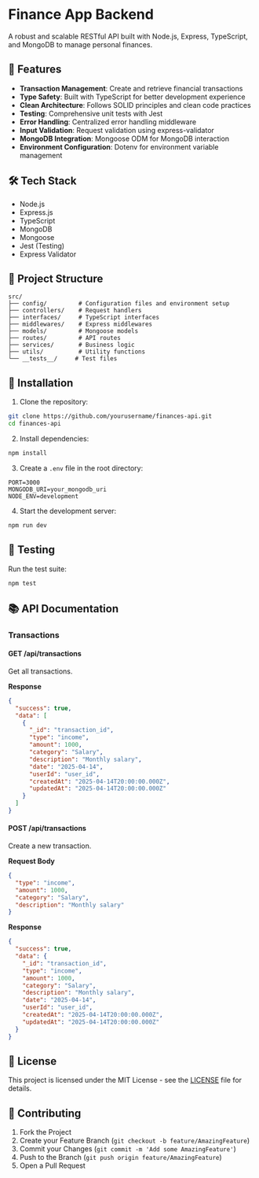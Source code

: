 # Finance App Backend

A robust and scalable RESTful API built with Node.js, Express, TypeScript, and MongoDB to manage personal finances.

## 🚀 Features

- **Transaction Management**: Create and retrieve financial transactions
- **Type Safety**: Built with TypeScript for better development experience
- **Clean Architecture**: Follows SOLID principles and clean code practices
- **Testing**: Comprehensive unit tests with Jest
- **Error Handling**: Centralized error handling middleware
- **Input Validation**: Request validation using express-validator
- **MongoDB Integration**: Mongoose ODM for MongoDB interaction
- **Environment Configuration**: Dotenv for environment variable management

## 🛠️ Tech Stack

- Node.js
- Express.js
- TypeScript
- MongoDB
- Mongoose
- Jest (Testing)
- Express Validator

## 📁 Project Structure

```
src/
├── config/         # Configuration files and environment setup
├── controllers/    # Request handlers
├── interfaces/     # TypeScript interfaces
├── middlewares/    # Express middlewares
├── models/         # Mongoose models
├── routes/         # API routes
├── services/       # Business logic
├── utils/          # Utility functions
└── __tests__/     # Test files
```

## 🔧 Installation

1. Clone the repository:
```bash
git clone https://github.com/yourusername/finances-api.git
cd finances-api
```

2. Install dependencies:
```bash
npm install
```

3. Create a `.env` file in the root directory:
```env
PORT=3000
MONGODB_URI=your_mongodb_uri
NODE_ENV=development
```

4. Start the development server:
```bash
npm run dev
```

## 🧪 Testing

Run the test suite:
```bash
npm test
```

## 📚 API Documentation

### Transactions

#### GET /api/transactions
Get all transactions.

**Response**
```json
{
  "success": true,
  "data": [
    {
      "_id": "transaction_id",
      "type": "income",
      "amount": 1000,
      "category": "Salary",
      "description": "Monthly salary",
      "date": "2025-04-14",
      "userId": "user_id",
      "createdAt": "2025-04-14T20:00:00.000Z",
      "updatedAt": "2025-04-14T20:00:00.000Z"
    }
  ]
}
```

#### POST /api/transactions
Create a new transaction.

**Request Body**
```json
{
  "type": "income",
  "amount": 1000,
  "category": "Salary",
  "description": "Monthly salary"
}
```

**Response**
```json
{
  "success": true,
  "data": {
    "_id": "transaction_id",
    "type": "income",
    "amount": 1000,
    "category": "Salary",
    "description": "Monthly salary",
    "date": "2025-04-14",
    "userId": "user_id",
    "createdAt": "2025-04-14T20:00:00.000Z",
    "updatedAt": "2025-04-14T20:00:00.000Z"
  }
}
```

## 📄 License

This project is licensed under the MIT License - see the [LICENSE](LICENSE) file for details.

## 👥 Contributing

1. Fork the Project
2. Create your Feature Branch (`git checkout -b feature/AmazingFeature`)
3. Commit your Changes (`git commit -m 'Add some AmazingFeature'`)
4. Push to the Branch (`git push origin feature/AmazingFeature`)
5. Open a Pull Request
